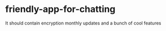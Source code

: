 # friendly-app-for-chatting
It should contain encryption monthly updates and a bunch of cool features 

